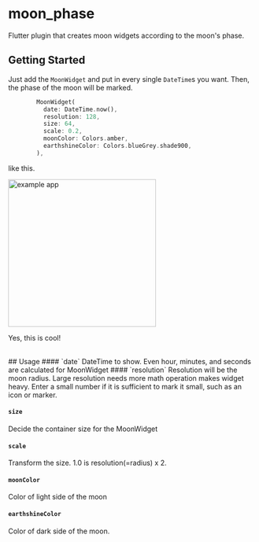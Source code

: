 # moon_phase

Flutter plugin that creates moon widgets according to the moon's phase.

## Getting Started

Just add the `MoonWidget` and put in every single `DateTime`s you want. Then, the phase of the moon will be marked.

```dart
        MoonWidget(
          date: DateTime.now(),
          resolution: 128,
          size: 64,
          scale: 0.2,
          moonColor: Colors.amber,
          earthshineColor: Colors.blueGrey.shade900,
        ),
```

like this.   

<img src="https://user-images.githubusercontent.com/68217334/136544208-f1c8b8bb-bd64-4225-8157-c6eae9a63e56.png" alt="example app" width="300"/>


Yes, this is cool!    
   
<br>    
## Usage   
#### `date`
DateTime to show.   
Even hour, minutes, and seconds are calculated for MoonWidget
#### `resolution`
Resolution will be the moon radius.   
Large resolution needs more math operation makes widget heavy.   
Enter a small number if it is sufficient to mark it small,   
such as an icon or marker.


#### `size`
Decide the container size for the MoonWidget

#### `scale`
Transform the size. 1.0 is resolution(=radius) x 2.   
#### `moonColor`
Color of light side of the moon

#### `earthshineColor`
Color of dark side of the moon.
